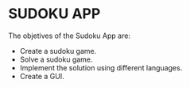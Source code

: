 # SUDOKU APP
The objetives of the Sudoku App are:
- Create a sudoku game.
- Solve a sudoku game.
- Implement the solution using different languages.
- Create a GUI.
